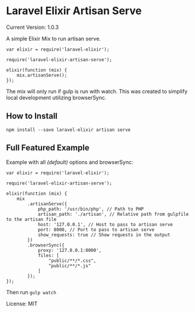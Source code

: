 Laravel Elixir Artisan Serve
============================

Current Version: 1.0.3

A simple Elixir Mix to run artisan serve.

    var elixir = require('laravel-elixir');

    require('laravel-elixir-artisan-serve');

    elixir(function (mix) {
        mix.artisanServe();
    });

The mix will only run if gulp is run with watch. This was created to simplify local development utilizing browserSync.

How to Install
--------------

    npm install --save laravel-elixir artisan serve

Full Featured Example
---------------------

Example with all *(default)* options and browserSync:

    var elixir = require('laravel-elixir');

    require('laravel-elixir-artisan-serve');

    elixir(function (mix) {
        mix
            .artisanServe({
                php_path: '/usr/bin/php', // Path to PHP
                artisan_path: './artisan', // Relative path from gulpfile to the artisan file
                host: '127.0.0.1', // Host to pass to artisan serve
                port: 8000, // Port to pass to artisan serve
                show_requests: true // Show requests in the output
            })
            .browserSync({
                proxy: '127.0.0.1:8000',
                files: [
                    "public/**/*.css",
                    "public/**/*.js"
                ]
            });
    });

Then run `gulp watch`

License: MIT